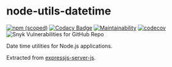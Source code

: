 # node-utils-datetime

[![npm (scoped)](https://img.shields.io/npm/v/@cityssm/utils-datetime)](https://www.npmjs.com/package/@cityssm/utils-datetime)
[![Codacy Badge](https://app.codacy.com/project/badge/Grade/06418cae779f4c2c9657136dd60c0809)](https://app.codacy.com/gh/cityssm/node-utils-datetime/dashboard?utm_source=gh&utm_medium=referral&utm_content=&utm_campaign=Badge_grade)
[![Maintainability](https://api.codeclimate.com/v1/badges/6f6f8ed35487ab5f36a5/maintainability)](https://codeclimate.com/github/cityssm/node-utils-datetime/maintainability)
[![codecov](https://codecov.io/gh/cityssm/node-utils-datetime/branch/main/graph/badge.svg?token=3E8VHNL34S)](https://codecov.io/gh/cityssm/node-utils-datetime)
![Snyk Vulnerabilities for GitHub Repo](https://img.shields.io/snyk/vulnerabilities/github/cityssm/node-utils-datetime)

Date time utilities for Node.js applications.

Extracted from [expressjs-server-js](https://github.com/cityssm/expressjs-server-js).
